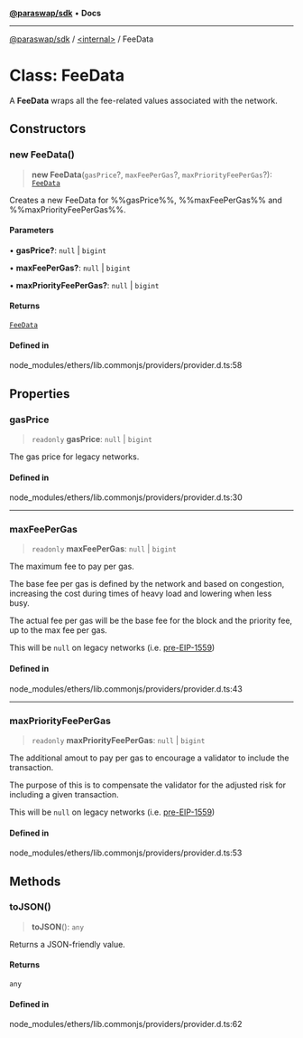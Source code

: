 [**@paraswap/sdk**](../../README.md) • **Docs**

***

[@paraswap/sdk](../../globals.md) / [\<internal\>](../README.md) / FeeData

# Class: FeeData

A **FeeData** wraps all the fee-related values associated with
 the network.

## Constructors

### new FeeData()

> **new FeeData**(`gasPrice`?, `maxFeePerGas`?, `maxPriorityFeePerGas`?): [`FeeData`](FeeData.md)

Creates a new FeeData for %%gasPrice%%, %%maxFeePerGas%% and
 %%maxPriorityFeePerGas%%.

#### Parameters

• **gasPrice?**: `null` \| `bigint`

• **maxFeePerGas?**: `null` \| `bigint`

• **maxPriorityFeePerGas?**: `null` \| `bigint`

#### Returns

[`FeeData`](FeeData.md)

#### Defined in

node\_modules/ethers/lib.commonjs/providers/provider.d.ts:58

## Properties

### gasPrice

> `readonly` **gasPrice**: `null` \| `bigint`

The gas price for legacy networks.

#### Defined in

node\_modules/ethers/lib.commonjs/providers/provider.d.ts:30

***

### maxFeePerGas

> `readonly` **maxFeePerGas**: `null` \| `bigint`

The maximum fee to pay per gas.

 The base fee per gas is defined by the network and based on
 congestion, increasing the cost during times of heavy load
 and lowering when less busy.

 The actual fee per gas will be the base fee for the block
 and the priority fee, up to the max fee per gas.

 This will be ``null`` on legacy networks (i.e. [pre-EIP-1559](link-eip-1559))

#### Defined in

node\_modules/ethers/lib.commonjs/providers/provider.d.ts:43

***

### maxPriorityFeePerGas

> `readonly` **maxPriorityFeePerGas**: `null` \| `bigint`

The additional amout to pay per gas to encourage a validator
 to include the transaction.

 The purpose of this is to compensate the validator for the
 adjusted risk for including a given transaction.

 This will be ``null`` on legacy networks (i.e. [pre-EIP-1559](link-eip-1559))

#### Defined in

node\_modules/ethers/lib.commonjs/providers/provider.d.ts:53

## Methods

### toJSON()

> **toJSON**(): `any`

Returns a JSON-friendly value.

#### Returns

`any`

#### Defined in

node\_modules/ethers/lib.commonjs/providers/provider.d.ts:62
